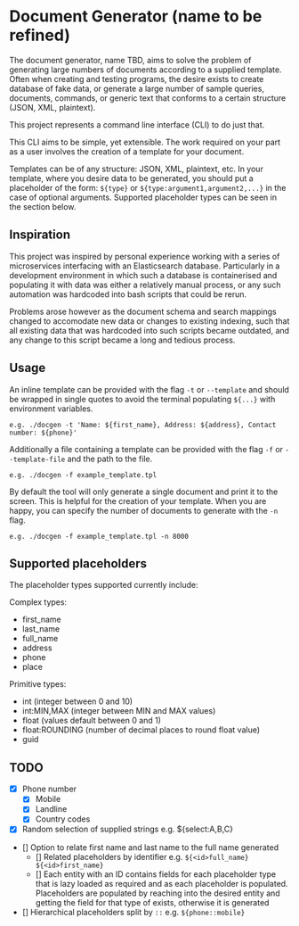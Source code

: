 # Document Generator (name to be refined)

The document generator, name TBD, aims to solve the problem of generating large numbers of documents according to a supplied template.
Often when creating and testing programs, the desire exists to create database of fake data, or generate a large number of sample queries, documents, commands, or generic text that conforms to a certain structure (JSON, XML, plaintext).

This project represents a command line interface (CLI) to do just that.

This CLI aims to be simple, yet extensible.
The work required on your part as a user involves the creation of a template for your document.

Templates can be of any structure: JSON, XML, plaintext, etc.
In your template, where you desire data to be generated, you should put a placeholder of the form: `${type}` or `${type:argument1,argument2,...}` in the case of optional arguments.
Supported placeholder types can be seen in the section below.

## Inspiration

This project was inspired by personal experience working with a series of microservices interfacing with an Elasticsearch database.
Particularly in a development environment in which such a database is containerised and populating it with data was either a relatively manual process, or any such automation was hardcoded into bash scripts that could be rerun.

Problems arose however as the document schema and search mappings changed to accomodate new data or changes to existing indexing, such that all existing data that was hardcoded into such scripts became outdated, and any change to this script became a long and tedious process.

## Usage

An inline template can be provided with the flag `-t` or `--template` and should be wrapped in single quotes to avoid the terminal populating `${...}` with environment variables.
```
e.g. ./docgen -t 'Name: ${first_name}, Address: ${address}, Contact number: ${phone}'
```

Additionally a file containing a template can be provided with the flag `-f` or `--template-file` and the path to the file.
```
e.g. ./docgen -f example_template.tpl
```

By default the tool will only generate a single document and print it to the screen.
This is helpful for the creation of your template.
When you are happy, you can specify the number of documents to generate with the `-n` flag.
```
e.g. ./docgen -f example_template.tpl -n 8000
```

## Supported placeholders
The placeholder types supported currently include:

Complex types:
- first_name
- last_name
- full_name
- address
- phone
- place

Primitive types:
- int (integer between 0 and 10)
- int:MIN,MAX (integer between MIN and MAX values)
- float (values default between 0 and 1)
- float:ROUNDING (number of decimal places to round float value)
- guid

## TODO
- [x] Phone number
    - [x] Mobile
    - [x] Landline
    - [x] Country codes
- [x] Random selection of supplied strings e.g. ${select:A,B,C}
- [] Option to relate first name and last name to the full name generated
    - [] Related placeholders by identifier e.g. `${<id>full_name} ${<id>first_name}`
    - [] Each entity with an ID contains fields for each placeholder type that is lazy loaded as required and as each placeholder is populated. Placeholders are populated by reaching into the desired entity and getting the field for that type of exists, otherwise it is generated
- [] Hierarchical placeholders split by `::` e.g. `${phone::mobile}`